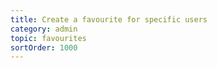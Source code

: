 ```yaml
---
title: Create a favourite for specific users
category: admin
topic: favourites
sortOrder: 1000
---
```

